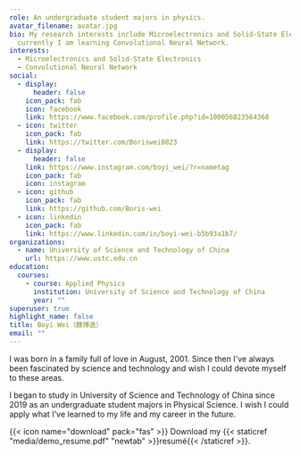 ```yaml
---
role: An undergraduate student majors in physics.
avatar_filename: avatar.jpg
bio: My research interests include Microelectronics and Solid-State Electronics,
  currently I am learning Convolutional Neural Network.
interests:
  - Microelectronics and Solid-State Electronics
  - Convolutional Neural Network
social:
  - display:
      header: false
    icon_pack: fab
    icon: facebook
    link: https://www.facebook.com/profile.php?id=100056823564368
  - icon: twitter
    icon_pack: fab
    link: https://twitter.com/Boriswei0823
  - display:
      header: false
    link: https://www.instagram.com/boyi_wei/?r=nametag
    icon_pack: fab
    icon: instagram
  - icon: github
    icon_pack: fab
    link: https://github.com/Boris-wei
  - icon: linkedin
    icon_pack: fab
    link: https://www.linkedin.com/in/boyi-wei-b5b93a1b7/
organizations:
  - name: University of Science and Technology of China
    url: https://www.ustc.edu.cn
education:
  courses:
    - course: Applied Physics
      institution: University of Science and Technology of China
      year: ""
superuser: true
highlight_name: false
title: Boyi Wei（魏博逸）
email: ""
---
```

I was born in a family full of love in August, 2001. Since then I've always been fascinated by science and technology and wish I could devote myself to these areas.

I began to study in University of Science and Technology of China since 2019 as an undergraduate student majors in Physical Science. I wish I could apply what I've learned to my life and my career in the future.

{{< icon name="download" pack="fas" >}} Download my {{< staticref "media/demo_resume.pdf" "newtab" >}}resumé{{< /staticref >}}.